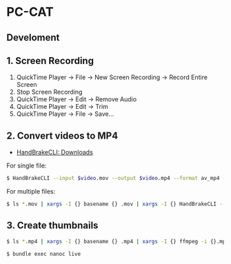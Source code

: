 # PC-CAT

## Develoment

## 1. Screen Recording

1. QuickTime Player -> File -> New Screen Recording -> Record Entire Screen
2. Stop Screen Recording
3. QuickTime Player -> Edit -> Remove Audio
4. QuickTime Player -> Edit -> Trim
5. QuickTime Player -> File -> Save...

## 2. Convert videos to MP4

- [HandBrakeCLI: Downloads](https://handbrake.fr/downloads2.php)

For single file:

```sh
$ HandBrakeCLI --input $video.mov --output $video.mp4 --format av_mp4 --optimize --align-av --encoder x264 --quality 22.0 --rate 30 --width 1920 --height 1080 --auto-anamorphic --keep-display-aspect --modulus 2
```

For multiple files:

```sh
$ ls *.mov | xargs -I {} basename {} .mov | xargs -I {} HandBrakeCLI --input {}.mov --output {}.mp4 --format av_mp4 --optimize --align-av --encoder x264 --quality 22.0 --rate 30 --width 1920 --height 1080 --auto-anamorphic --keep-display-aspect --modulus 2
```

## 3. Create thumbnails

```sh
$ ls *.mp4 | xargs -I {} basename {} .mp4 | xargs -I {} ffmpeg -i {}.mp4 -vf "thumbnail,scale=1024:640" -frames:v 1 {}.png
```

```sh
$ bundle exec nanoc live
```
